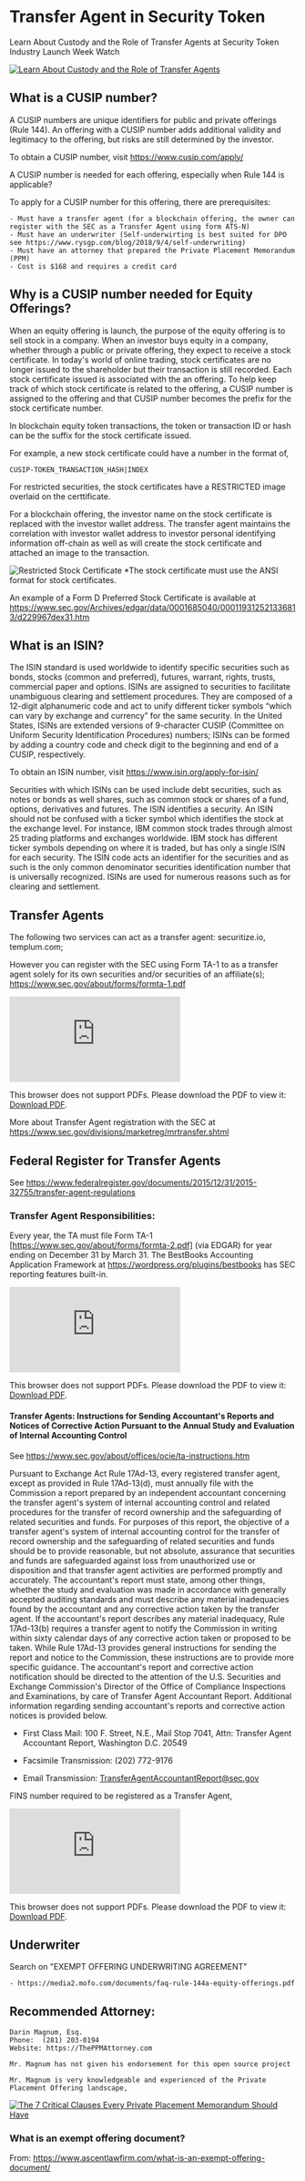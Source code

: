 # Transfer Agent in Security Token
Learn About Custody and the Role of Transfer Agents at Security Token Industry Launch Week
Watch

[![Learn About Custody and the Role of Transfer Agents](https://i.ytimg.com/vi/wYT-562QoyU/hqdefault.jpg)](https://www.youtube.com/watch?v=3doHu_st3QY)

## What is a CUSIP number?
A CUSIP numbers are unique identifiers for public and private offerings (Rule 144). An offering with a CUSIP number adds additional validity and legitimacy to the offering, but risks are still determined by the investor.

To obtain a CUSIP number, visit https://www.cusip.com/apply/

A CUSIP number is needed for each offering, especially when Rule 144 is applicable?

To apply for a CUSIP number for this offering, there are prerequisites:

    - Must have a transfer agent (for a blockchain offering, the owner can register with the SEC as a Transfer Agent using form ATS-N)
    - Must have an underwriter (Self-underwirting is best suited for DPO see https://www.rysgp.com/blog/2018/9/4/self-underwriting)
    - Must have an attorney that prepared the Private Placement Memorandum (PPM)
    - Cost is $168 and requires a credit card

## Why is a CUSIP number needed for Equity Offerings?
When an equity offering is launch, the purpose of the equity offering is to sell stock in a company. When an investor buys equity in a company, whether through a public or private offering, they expect to receive a stock certificate. In today's world of online trading, stock certificates are no longer issued to the shareholder but their transaction is still recorded. Each stock certificate issued is associated with the an offering. To help keep track of which stock certificate is related to the offering, a CUSIP number is assigned to the offering and that CUSIP number becomes the prefix for the stock certificate number. 

In blockchain equity token transactions, the token or transaction ID or hash can be the suffix for the stock certificate issued.

For example, a new stock certificate could have a number in the format of,

    CUSIP-TOKEN_TRANSACTION_HASH|INDEX

For restricted securities, the stock certificates have a RESTRICTED image overlaid on the certtificate.

For a blockchain offering, the investor name on the stock certificate is replaced with the investor wallet address. The transfer agent maintains the correlation with investor wallet address to investor personal identifying information off-chain as well as will create the stock certificate and attached an image to the transaction.

![Restricted Stock Certificate](assets/stockcertificate-restricted.png)
*The stock certificate must use the ANSI format for stock certificates.

An example of a Form D Preferred Stock Certificate is available at https://www.sec.gov/Archives/edgar/data/0001685040/000119312521336813/d229967dex31.htm

## What is an ISIN?
The ISIN standard is used worldwide to identify specific securities such as bonds, stocks (common and preferred), futures, warrant, rights, trusts, commercial paper and options. ISINs are assigned to securities to facilitate unambiguous clearing and settlement procedures. They are composed of a 12-digit alphanumeric code and act to unify different ticker symbols “which can vary by exchange and currency” for the same security. In the United States, ISINs are extended versions of 9-character CUSIP (Committee on Uniform Security Identification Procedures) numbers; ISINs can be formed by adding a country code and check digit to the beginning and end of a CUSIP, respectively.

To obtain an ISIN number, visit https://www.isin.org/apply-for-isin/

Securities with which ISINs can be used include debt securities, such as notes or bonds as well shares, such as common stock or shares of a fund, options, derivatives and futures. The ISIN identifies a security. An ISIN should not be confused with a ticker symbol which identifies the stock at the exchange level. For instance, IBM common stock trades through almost 25 trading platforms and exchanges worldwide. IBM stock has different ticker symbols depending on where it is traded, but has only a single ISIN for each security. The ISIN code acts an identifier for the securities and as such is the only common denominator securities identification number that is universally recognized. ISINs are used for numerous reasons such as for clearing and settlement.

## Transfer Agents
The following two services can act as a transfer agent: securitize.io, templum.com; 

However you can register with the SEC using Form TA-1 to  as a transfer agent solely for its own securities and/or securities of an affiliate(s); https://www.sec.gov/about/forms/formta-1.pdf


<object data="https://www.sec.gov/about/forms/formta-1.pdf" type="application/pdf" width="700px" height="700px">
    <embed src="https://www.sec.gov/about/forms/formta-1.pdf">
        <p>This browser does not support PDFs. Please download the PDF to view it: <a href="https://www.sec.gov/about/forms/formta-1.pdf">Download PDF</a>.</p>
    </embed>
</object>


More about Transfer Agent registration with the SEC at https://www.sec.gov/divisions/marketreg/mrtransfer.shtml

## Federal Register for Transfer Agents
See https://www.federalregister.gov/documents/2015/12/31/2015-32755/transfer-agent-regulations

### Transfer Agent Responsibilities:
Every year, the TA must file Form TA-1 [https://www.sec.gov/about/forms/formta-2.pdf] (via EDGAR) for year ending on December 31 by March 31. The BestBooks Accounting Application Framework at https://wordpress.org/plugins/bestbooks has SEC reporting features built-in.

<object data="https://www.sec.gov/about/forms/formta-2.pdf" type="application/pdf" width="700px" height="700px">
    <embed src="https://www.sec.gov/about/forms/formta-2.pdf">
        <p>This browser does not support PDFs. Please download the PDF to view it: <a href="https://www.sec.gov/about/forms/formta-2.pdf">Download PDF</a>.</p>
    </embed>
</object>

#### Transfer Agents: Instructions for Sending Accountant's Reports and Notices of Corrective Action Pursuant to the Annual Study and Evaluation of Internal Accounting Control
See https://www.sec.gov/about/offices/ocie/ta-instructions.htm

Pursuant to Exchange Act Rule 17Ad-13, every registered transfer agent, except as provided in Rule 17Ad-13(d), must annually file with the Commission a report prepared by an independent accountant concerning the transfer agent's system of internal accounting control and related procedures for the transfer of record ownership and the safeguarding of related securities and funds. For purposes of this report, the objective of a transfer agent's system of internal accounting control for the transfer of record ownership and the safeguarding of related securities and funds should be to provide reasonable, but not absolute, assurance that securities and funds are safeguarded against loss from unauthorized use or disposition and that transfer agent activities are performed promptly and accurately. The accountant's report must state, among other things, whether the study and evaluation was made in accordance with generally accepted auditing standards and must describe any material inadequacies found by the accountant and any corrective action taken by the transfer agent. If the accountant's report describes any material inadequacy, Rule 17Ad-13(b) requires a transfer agent to notify the Commission in writing within sixty calendar days of any corrective action taken or proposed to be taken. While Rule 17Ad-13 provides general instructions for sending the report and notice to the Commission, these instructions are to provide more specific guidance. The accountant's report and corrective action notification should be directed to the attention of the U.S. Securities and Exchange Commission's Director of the Office of Compliance Inspections and Examinations, by care of Transfer Agent Accountant Report. Additional information regarding sending accountant's reports and corrective action notices is provided below.

- First Class Mail: 100 F. Street, N.E., Mail Stop 7041, Attn: Transfer Agent Accountant Report, Washington D.C. 20549

- Facsimile Transmission: (202) 772-9176

- Email Transmission: TransferAgentAccountantReport@sec.gov

FINS number required to be registered as a Transfer Agent,

<object data="https://www.dtcc.com/~/media/Files/Downloads/Settlement-Asset-Services/agent%20services/FINS%20Form" type="application/pdf" width="700px" height="700px">
    <embed src="https://www.dtcc.com/~/media/Files/Downloads/Settlement-Asset-Services/agent%20services/FINS%20Form">
        <p>This browser does not support PDFs. Please download the PDF to view it: <a href="https://www.dtcc.com/~/media/Files/Downloads/Settlement-Asset-Services/agent%20services/FINS%20Form">Download PDF</a>.</p>
    </embed>
</object>


## Underwriter
Search on "EXEMPT OFFERING UNDERWRITING AGREEMENT"

    - https://media2.mofo.com/documents/faq-rule-144a-equity-offerings.pdf

## Recommended Attorney:

    Darin Magnum, Esq.
    Phone:  (281) 203-0194
    Website: https://ThePPMAttorney.com
    
    Mr. Magnum has not given his endorsement for this open source project

    Mr. Magnum is very knowledgeable and experienced of the Private Placement Offering landscape,


[![The 7 Critical Clauses Every Private Placement Memorandum Should Have](https://i.ytimg.com/vi/DWYZ81EZ6Yk/hqdefault.jpg)](https://www.youtube.com/watch?v=DWYZ81EZ6Yk)

### What is an exempt offering document?
From: https://www.ascentlawfirm.com/what-is-an-exempt-offering-document/

